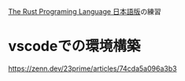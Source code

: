 [The Rust Programing Language 日本語版](https://doc.rust-jp.rs/book-ja/ch01-02-hello-world.html
)の練習

# vscodeでの環境構築

https://zenn.dev/23prime/articles/74cda5a096a3b3
